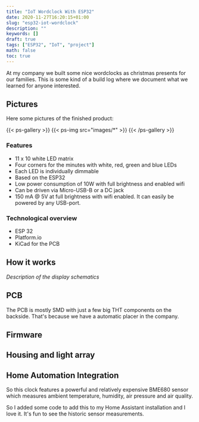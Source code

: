 ```yaml
---
title: "IoT Wordclock With ESP32"
date: 2020-11-27T16:20:15+01:00
slug: "esp32-iot-wordclock"
description: ""
keywords: []
draft: true
tags: ["ESP32", "IoT", "project"]
math: false
toc: true
---
```


At my company we built some nice wordclocks as christmas presents for our families.
This is some kind of a build log where we document what we learned for anyone interested.

## Pictures

Here some pictures of the finished product:

{{< ps-gallery >}}
{{< ps-img src="images/*" >}}
{{< /ps-gallery >}}

### Features

- 11 x 10 white LED matrix
- Four corners for the minutes with white, red, green and blue LEDs
- Each LED is individually dimmable
- Based on the ESP32
- Low power consumption of 10W with full brightness and enabled wifi
- Can be driven via Micro-USB-B or a DC jack
- 150 mA @ 5V at full brightness with wifi enabled. It can easily be powered by any USB-port.

### Technological overview

- ESP 32
- Platform.io
- KiCad for the PCB

## How it works

_Description of the display schematics_

## PCB

The PCB is mostly SMD with just a few big THT components on the backside. That's because we have a automatic placer in the company.

## Firmware

## Housing and light array

## Home Automation Integration

So this clock features a powerful and relatively expensive BME680 sensor which measures ambient temperature, humidity, air pressure and air quality.

So I added some code to add this to my Home Assistant installation and I love it. It's fun to see the historic sensor measurements.
